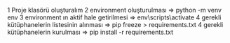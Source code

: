 1 Proje klasörü oluşturalım
2 environment oluşturulması => python -m venv env
3 environment ın aktif hale getirilmesi => env\scripts\activate
4 gerekli kütüphanelerin listesinin alınması => pip freeze > requirements.txt
4 gerekli kütüphanelerin kurulması => pip install -r requirements.txt 
